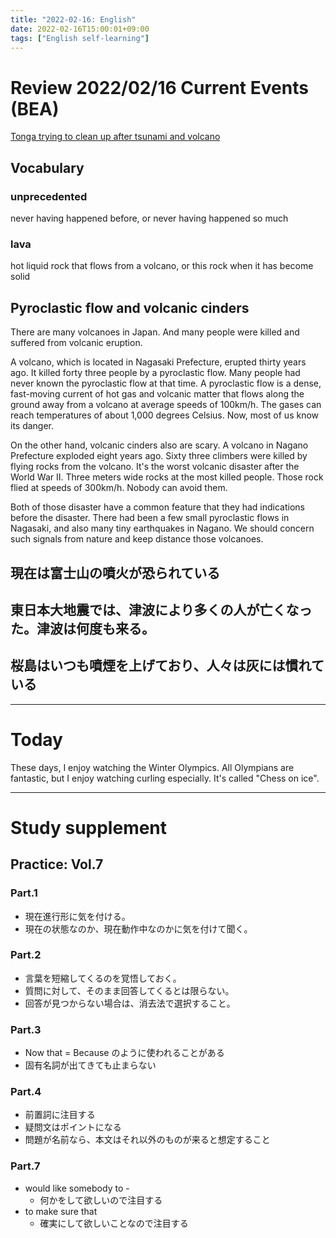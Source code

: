 ```yaml
---
title: "2022-02-16: English"
date: 2022-02-16T15:00:01+09:00
tags: ["English self-learning"]
---
```

# Review 2022/02/16 Current Events (BEA)
[Tonga trying to clean up after tsunami and volcano](https://breakingnewsenglish.com/2201/220120-tonga-tsunami.html)

## Vocabulary
### unprecedented
never having happened before, or never having happened so much

### lava
hot liquid rock that flows from a volcano, or this rock when it has become solid

## Pyroclastic flow and volcanic cinders
There are many volcanoes in Japan.
And many people were killed and suffered from volcanic eruption.

A volcano, which is located in Nagasaki Prefecture, erupted thirty years ago.
It killed forty three people by a pyroclastic flow.
Many people had never known the pyroclastic flow at that time.
A pyroclastic flow is a dense, fast-moving current of hot gas and volcanic matter that flows along the ground away from a volcano at average speeds of 100km/h.
The gases can reach temperatures of about 1,000 degrees Celsius.
Now, most of us know its danger.

On the other hand, volcanic cinders also are scary.
A volcano in Nagano Prefecture exploded eight years ago.
Sixty three climbers were killed by flying rocks from the volcano.
It's the worst volcanic disaster after the World War II.
Three meters wide rocks at the most killed people.
Those rock flied at speeds of 300km/h.
Nobody can avoid them.

Both of those disaster have a common feature that they had indications before the disaster.
There had been a few small pyroclastic flows in Nagasaki, and also many tiny earthquakes in Nagano.
We should concern such signals from nature and keep distance those volcanoes.

## 現在は富士山の噴火が恐られている

## 東日本大地震では、津波により多くの人が亡くなった。津波は何度も来る。

## 桜島はいつも噴煙を上げており、人々は灰には慣れている

---
# Today
These days, I enjoy watching the Winter Olympics.
All Olympians are fantastic, but I enjoy watching curling especially.
It's called "Chess on ice".

---
# Study supplement
## Practice: Vol.7
### Part.1
* 現在進行形に気を付ける。
* 現在の状態なのか、現在動作中なのかに気を付けて聞く。

### Part.2
* 言葉を短縮してくるのを覚悟しておく。
* 質問に対して、そのまま回答してくるとは限らない。
* 回答が見つからない場合は、消去法で選択すること。

### Part.3
* Now that = Because のように使われることがある
* 固有名詞が出てきても止まらない

### Part.4
* 前置詞に注目する
* 疑問文はポイントになる
* 問題が名前なら、本文はそれ以外のものが来ると想定すること

### Part.7
* would like somebody to -
    - 何かをして欲しいので注目する
* to make sure that
    - 確実にして欲しいことなので注目する
